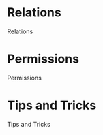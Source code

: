 <span id="relations" class="on_page_navigation"></span>
# Relations 
Relations 

<span id="permissions" class="on_page_navigation"></span>
# Permissions 
Permissions 

<span id="tips_and_tricks" class="on_page_navigation"></span>
# Tips and Tricks 
Tips and Tricks 